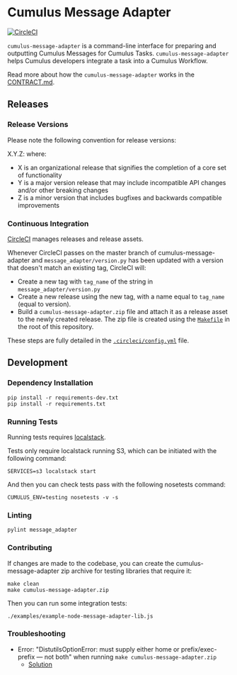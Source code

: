 # Cumulus Message Adapter

[![CircleCI](https://circleci.com/gh/nasa/cumulus-message-adapter.svg?style=svg)](https://circleci.com/gh/nasa/cumulus-message-adapter)

`cumulus-message-adapter` is a command-line interface for preparing and outputting Cumulus Messages for Cumulus Tasks. `cumulus-message-adapter` helps Cumulus developers integrate a task into a Cumulus Workflow.

Read more about how the `cumulus-message-adapter` works in the [CONTRACT.md](./CONTRACT.md).

## Releases

### Release Versions

Please note the following convention for release versions:

X.Y.Z: where:

* X is an organizational release that signifies the completion of a core set of functionality
* Y is a major version release that may include incompatible API changes and/or other breaking changes
* Z is a minor version that includes bugfixes and backwards compatible improvements

### Continuous Integration

[CircleCI](https://circleci.com/gh/nasa/cumulus-message-adapter) manages releases and release assets.

Whenever CircleCI passes on the master branch of cumulus-message-adapter and `message_adapter/version.py` has been updated with a version that doesn't match an existing tag, CircleCI will:

* Create a new tag with `tag_name` of the string in `message_adapter/version.py`
* Create a new release using the new tag, with a name equal to `tag_name` (equal to version).
* Build a `cumulus-message-adapter.zip` file and attach it as a release asset to the newly created release. The zip file is created using the [`Makefile`](./Makefile) in the root of this repository.

These steps are fully detailed in the [`.circleci/config.yml`](./.circleci/config.yml) file.

## Development

### Dependency Installation

```shell
pip install -r requirements-dev.txt
pip install -r requirements.txt
```

### Running Tests

Running tests requires [localstack](https://github.com/localstack/localstack).

Tests only require localstack running S3, which can be initiated with the following command:

```shell
SERVICES=s3 localstack start
```

And then you can check tests pass with the following nosetests command:

```shell
CUMULUS_ENV=testing nosetests -v -s
```

### Linting

```shell
pylint message_adapter
```

### Contributing

If changes are made to the codebase, you can create the cumulus-message-adapter zip archive for testing libraries that require it:

```shell
make clean
make cumulus-message-adapter.zip
```

Then you can run some integration tests:

```shell
./examples/example-node-message-adapter-lib.js
```

### Troubleshooting

* Error: "DistutilsOptionError: must supply either home or prefix/exec-prefix — not both" when running `make cumulus-message-adapter.zip`
  * [Solution](https://stackoverflow.com/a/24357384)
